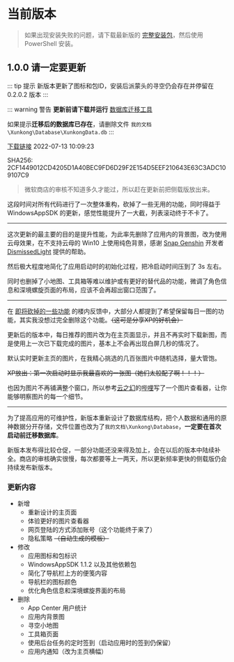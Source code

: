 # 当前版本

> 如果出现安装失败的问题，请下载最新版的 [完整安装包](../download.md)，然后使用 PowerShell 安装。

## 1.0.0 请一定要更新 <Badge text="侧载版" vertical="middle" />

::: tip 提示
新版本更新了图标和包ID，安装后派蒙头的寻空仍会存在并停留在 0.2.0.2 版本
:::

::: warning 警告
**更新前请下载并运行** [数据库迁移工具](https://file.xunkong.cc/download/tool/DatabaseMigration.zip)

如果提示**迁移后的数据库已存在**，请删除文件 `我的文档\Xunkong\Database\XunkongData.db`
:::

[下载链接](https://file.xunkong.cc/download/package/Xunkong.Desktop.Package_1.0.0.0_x64.msixbundle)
2022-07-13 10:09:23

SHA256: 2CF1449012CD4205D1A40BEC9FD6D29F2E154D5EEF210643E63C3ADC109107C9


> 微软商店的审核不知道多久才能过，所以赶在更新前把侧载版放出来。

这段时间对所有代码进行了一次整体重构，砍掉了一些无用的功能，同时得益于 WindowsAppSDK 的更新，感觉性能提升了一大截，列表滚动终于不卡了。

<hr />

这次更新的最主要的目的是提升性能，为此率先删除了应用内的背景图，改为使用云母效果，在不支持云母的 Win10 上使用纯色背景，感谢 [Snap Genshin](https://www.snapgenshin.com/) 开发者 [DismissedLight](https://github.com/Lightczx) 提供的帮助。

然后极大程度地简化了应用启动时的初始化过程，把冷启动时间压到了 3s 左右。

同时也删掉了小地图、工具箱等难以维护或有更好的替代品的功能，微调了角色信息和深境螺旋页面的布局，应该不会再超出窗口范围了。

<hr />

在 [即将砍掉的一些功能](https://github.com/xunkong/desktop/issues/108) 的楼内反馈中，大部分人都提到了希望保留每日一图的功能，其实我没想过完全删除这个功能。~~（这可是分享XP的好机会）~~

更新后的版本中，每日推荐的图片改为在主页面显示，并且不再实时下载新图，而是使用上一次已下载完成的图片，基本上不会再出现白屏几秒的情况了。

默认实时更新主页的图片，在我精心挑选的几百张图片中随机选择，量大管饱。

~~XP放出：第一次启动时显示我最喜欢的一张图（她们太般配了啊！！！）~~

也因为图片不再铺满整个窗口，所以参考[云之幻](https://github.com/Richasy)的[哔哩](https://github.com/Richasy/Bili.Uwp)写了一个图片查看器，让你能够明察图片的每一个细节。

<hr />

为了提高应用的可维护性，新版本重新设计了数据库结构，把个人数据和通用的原神数据分开存储，文件位置也改为了`我的文档\Xunkong\Database`，**一定要在首次启动前迁移数据库**。

新版本发布得比较仓促，一部分功能还没来得及加上，会在以后的版本中陆续补全。商店的审核确实很慢，每次都要等上一两天，所以更新频率更快的侧载版仍会持续发布新版本。

### 更新内容

- 新增
  - 重新设计的主页面
  - 体验更好的图片查看器
  - 网页登陆的方式添加账号（这个功能终于来了）
  - 隐私策略 ~~（自动生成的模板）~~
- 修改
  - 应用图标和包标识
  - WindowsAppSDK 1.1.2 以及其他依赖包
  - 简化了导航栏上方的便笺内容
  - 导航栏的图标颜色
  - 优化角色信息和深境螺旋界面的布局
- 删除
  - App Center 用户统计
  - 应用内背景图
  - 寻空小地图
  - 工具箱页面
  - 使用后台任务的定时签到（启动应用时的签到仍保留）
  - 应用内通知（改为主页横幅）